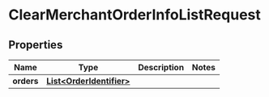 
# ClearMerchantOrderInfoListRequest

## Properties
Name | Type | Description | Notes
------------ | ------------- | ------------- | -------------
**orders** | [**List&lt;OrderIdentifier&gt;**](OrderIdentifier.md) |  | 



